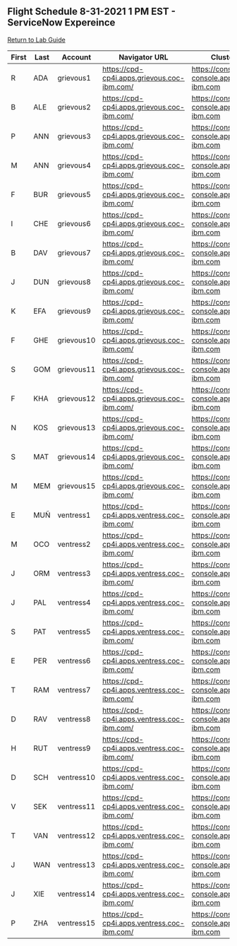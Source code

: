 ## Flight Schedule 8-31-2021 1 PM EST - ServiceNow Expereince


[Return to Lab Guide](sn-experience.md)

|First | Last | Account| Navigator URL| Cluster Console |
|---|-----|------------|---------------------------------------------|------------------------------------------------------------|
| R | ADA | grievous1  | https://cpd-cp4i.apps.grievous.coc-ibm.com/ | https://console-openshift-console.apps.grievous.coc-ibm.com|
| B | ALE | grievous2  | https://cpd-cp4i.apps.grievous.coc-ibm.com/ | https://console-openshift-console.apps.grievous.coc-ibm.com|
| P | ANN | grievous3  | https://cpd-cp4i.apps.grievous.coc-ibm.com/ | https://console-openshift-console.apps.grievous.coc-ibm.com|
| M | ANN | grievous4  | https://cpd-cp4i.apps.grievous.coc-ibm.com/ | https://console-openshift-console.apps.grievous.coc-ibm.com|
| F | BUR | grievous5  | https://cpd-cp4i.apps.grievous.coc-ibm.com/ | https://console-openshift-console.apps.grievous.coc-ibm.com|
| I | CHE | grievous6  | https://cpd-cp4i.apps.grievous.coc-ibm.com/ | https://console-openshift-console.apps.grievous.coc-ibm.com|
| B | DAV | grievous7  | https://cpd-cp4i.apps.grievous.coc-ibm.com/ | https://console-openshift-console.apps.grievous.coc-ibm.com|
| J | DUN | grievous8  | https://cpd-cp4i.apps.grievous.coc-ibm.com/ | https://console-openshift-console.apps.grievous.coc-ibm.com|
| K | EFA | grievous9  | https://cpd-cp4i.apps.grievous.coc-ibm.com/ | https://console-openshift-console.apps.grievous.coc-ibm.com|
| F | GHE | grievous10 | https://cpd-cp4i.apps.grievous.coc-ibm.com/ | https://console-openshift-console.apps.grievous.coc-ibm.com|
| S | GOM | grievous11 | https://cpd-cp4i.apps.grievous.coc-ibm.com/ | https://console-openshift-console.apps.grievous.coc-ibm.com|
| F | KHA | grievous12 | https://cpd-cp4i.apps.grievous.coc-ibm.com/ | https://console-openshift-console.apps.grievous.coc-ibm.com|
| N | KOS | grievous13 | https://cpd-cp4i.apps.grievous.coc-ibm.com/ | https://console-openshift-console.apps.grievous.coc-ibm.com|
| S | MAT | grievous14 | https://cpd-cp4i.apps.grievous.coc-ibm.com/ | https://console-openshift-console.apps.grievous.coc-ibm.com|
| M | MEM | grievous15 | https://cpd-cp4i.apps.grievous.coc-ibm.com/ | https://console-openshift-console.apps.grievous.coc-ibm.com|
| E | MUÑ | ventress1  | https://cpd-cp4i.apps.ventress.coc-ibm.com/ | https://console-openshift-console.apps.ventress.coc-ibm.com|
| M | OCO | ventress2  | https://cpd-cp4i.apps.ventress.coc-ibm.com/ | https://console-openshift-console.apps.ventress.coc-ibm.com|
| J | ORM | ventress3  | https://cpd-cp4i.apps.ventress.coc-ibm.com/ | https://console-openshift-console.apps.ventress.coc-ibm.com|
| J | PAL | ventress4  | https://cpd-cp4i.apps.ventress.coc-ibm.com/ | https://console-openshift-console.apps.ventress.coc-ibm.com|
| S | PAT | ventress5  | https://cpd-cp4i.apps.ventress.coc-ibm.com/ | https://console-openshift-console.apps.ventress.coc-ibm.com|
| E | PER | ventress6  | https://cpd-cp4i.apps.ventress.coc-ibm.com/ | https://console-openshift-console.apps.ventress.coc-ibm.com|
| T | RAM | ventress7  | https://cpd-cp4i.apps.ventress.coc-ibm.com/ | https://console-openshift-console.apps.ventress.coc-ibm.com|
| D | RAV | ventress8  | https://cpd-cp4i.apps.ventress.coc-ibm.com/ | https://console-openshift-console.apps.ventress.coc-ibm.com|
| H | RUT | ventress9  | https://cpd-cp4i.apps.ventress.coc-ibm.com/ | https://console-openshift-console.apps.ventress.coc-ibm.com|
| D | SCH | ventress10 | https://cpd-cp4i.apps.ventress.coc-ibm.com/ | https://console-openshift-console.apps.ventress.coc-ibm.com|
| V | SEK | ventress11 | https://cpd-cp4i.apps.ventress.coc-ibm.com/ | https://console-openshift-console.apps.ventress.coc-ibm.com|
| T | VAN | ventress12 | https://cpd-cp4i.apps.ventress.coc-ibm.com/ | https://console-openshift-console.apps.ventress.coc-ibm.com|
| J | WAN | ventress13 | https://cpd-cp4i.apps.ventress.coc-ibm.com/ | https://console-openshift-console.apps.ventress.coc-ibm.com|
| J | XIE | ventress14 | https://cpd-cp4i.apps.ventress.coc-ibm.com/ | https://console-openshift-console.apps.ventress.coc-ibm.com|
| P | ZHA | ventress15 | https://cpd-cp4i.apps.ventress.coc-ibm.com/ | https://console-openshift-console.apps.ventress.coc-ibm.com|
